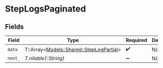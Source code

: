 # StepLogsPaginated


## Fields

| Field                                                                             | Type                                                                              | Required                                                                          | Description                                                                       |
| --------------------------------------------------------------------------------- | --------------------------------------------------------------------------------- | --------------------------------------------------------------------------------- | --------------------------------------------------------------------------------- |
| `data`                                                                            | T::Array<[Models::Shared::StepLogPartial](../../models/shared/steplogpartial.md)> | :heavy_check_mark:                                                                | N/A                                                                               |
| `next_`                                                                           | *T.nilable(::String)*                                                             | :heavy_minus_sign:                                                                | N/A                                                                               |